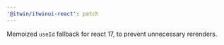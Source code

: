 ```yaml
---
'@itwin/itwinui-react': patch
---
```


Memoized `useId` fallback for react 17, to prevent unnecessary rerenders.
